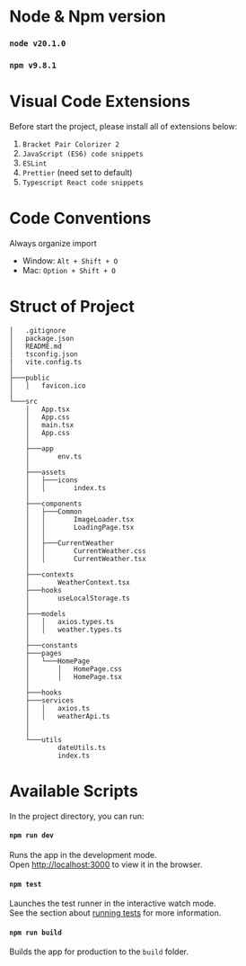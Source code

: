 # Node & Npm version

### `node v20.1.0 `

### `npm v9.8.1`

# Visual Code Extensions

Before start the project, please install all of extensions below:

1. `Bracket Pair Colorizer 2`
2. `JavaScript (ES6) code snippets`
3. `ESLint`
4. `Prettier` (need set to default)
5. `Typescript React code snippets`

# Code Conventions

Always organize import

- Window: `Alt + Shift + O`
- Mac: `Option + Shift + O`

# Struct of Project

```
│   .gitignore
│   package.json
│   README.md
│   tsconfig.json
|   vite.config.ts
│
├───public
│   │   favicon.ico
│
└───src
    │   App.tsx
    │   App.css
    │   main.tsx
    │   App.css
    │
    ├───app
    │       env.ts
    │
    ├───assets
    │   ├───icons
    │   │       index.ts
    │
    ├───components
    │   ├───Common
    │   │       ImageLoader.tsx
    │   │       LoadingPage.tsx
    │   │
    │   ├───CurrentWeather
    │   │       CurrentWeather.css
    │   │       CurrentWeather.tsx
    │
    ├───contexts
    │       WeatherContext.tsx
    ├───hooks
    │       useLocalStorage.ts
    │
    ├───models
    │   │   axios.types.ts
    │   │   weather.types.ts
    │
    ├───constants
    ├───pages
    │   └───HomePage
    │       │   HomePage.css
    │       │   HomePage.tsx
    │
    ├───hooks
    ├───services
    │   │   axios.ts
    │   │   weatherApi.ts
    │
    │
    └───utils
            dateUtils.ts
            index.ts
```

# Available Scripts

In the project directory, you can run:

#### `npm run dev`

Runs the app in the development mode.<br />
Open [http://localhost:3000](http://localhost:3000) to view it in the browser.

#### `npm test`

Launches the test runner in the interactive watch mode.<br />
See the section about [running tests](https://facebook.github.io/create-react-app/docs/running-tests) for more information.

#### `npm run build`

Builds the app for production to the `build` folder.<br />
